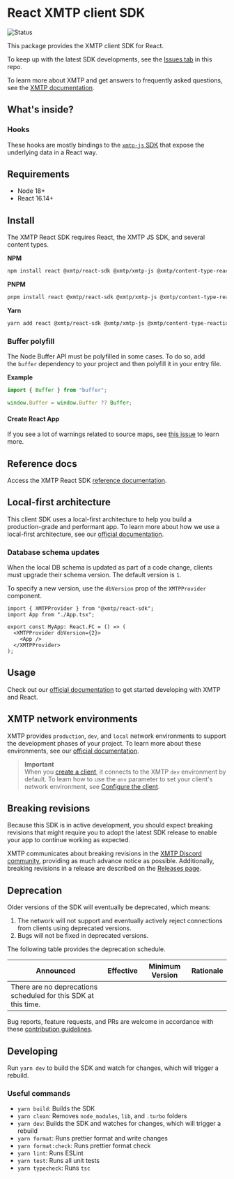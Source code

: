 # React XMTP client SDK

![Status](https://img.shields.io/badge/Project_Status-Production-brightgreen)

This package provides the XMTP client SDK for React.

To keep up with the latest SDK developments, see the [Issues tab](https://github.com/xmtp/xmtp-web/issues) in this repo.

To learn more about XMTP and get answers to frequently asked questions, see the [XMTP documentation](https://xmtp.org/docs).

## What's inside?

### Hooks

These hooks are mostly bindings to the [`xmtp-js` SDK](https://github.com/xmtp/xmtp-js) that expose the underlying data in a React way.

## Requirements

- Node 18+
- React 16.14+

## Install

The XMTP React SDK requires React, the XMTP JS SDK, and several content types.

**NPM**

```bash
npm install react @xmtp/react-sdk @xmtp/xmtp-js @xmtp/content-type-reaction @xmtp/content-type-remote-attachment @xmtp/content-type-reply
```

**PNPM**

```bash
pnpm install react @xmtp/react-sdk @xmtp/xmtp-js @xmtp/content-type-reaction @xmtp/content-type-remote-attachment @xmtp/content-type-reply
```

**Yarn**

```bash
yarn add react @xmtp/react-sdk @xmtp/xmtp-js @xmtp/content-type-reaction @xmtp/content-type-remote-attachment @xmtp/content-type-reply
```

### Buffer polyfill

The Node Buffer API must be polyfilled in some cases. To do so, add the `buffer` dependency to your project and then polyfill it in your entry file.

**Example**

```ts
import { Buffer } from "buffer";

window.Buffer = window.Buffer ?? Buffer;
```

#### Create React App

If you see a lot of warnings related to source maps, see [this issue](https://github.com/facebook/create-react-app/discussions/11767) to learn more.

## Reference docs

Access the XMTP React SDK [reference documentation](https://xmtp.github.io/xmtp-web/).

## Local-first architecture

This client SDK uses a local-first architecture to help you build a production-grade and performant app. To learn more about how we use a local-first architecture, see our [official documentation](https://xmtp.org/docs/build/local-first).

### Database schema updates

When the local DB schema is updated as part of a code change, clients must upgrade their schema version. The default version is `1`.

To specify a new version, use the `dbVersion` prop of the `XMTPProvider` component.

```tsx
import { XMTPProvider } from "@xmtp/react-sdk";
import App from "./App.tsx";

export const MyApp: React.FC = () => (
  <XMTPProvider dbVersion={2}>
    <App />
  </XMTPProvider>
);
```

## Usage

Check out our [official documentation](https://xmtp.org/docs/build/get-started/overview?sdk=react) to get started developing with XMTP and React.

## XMTP network environments

XMTP provides `production`, `dev`, and `local` network environments to support the development phases of your project. To learn more about these environments, see our [official documentation](https://xmtp.org/docs/build/authentication#environments).

> **Important**  
> When you [create a client](https://xmtp.org/docs/build/authentication?sdk=react#create-a-client), it connects to the XMTP `dev` environment by default. To learn how to use the `env` parameter to set your client's network environment, see [Configure the client](https://xmtp.org/docs/build/authentication?sdk=react#configure-the-client).

## Breaking revisions

Because this SDK is in active development, you should expect breaking revisions that might require you to adopt the latest SDK release to enable your app to continue working as expected.

XMTP communicates about breaking revisions in the [XMTP Discord community](https://discord.gg/xmtp), providing as much advance notice as possible. Additionally, breaking revisions in a release are described on the [Releases page](https://github.com/xmtp/xmtp-web/releases).

## Deprecation

Older versions of the SDK will eventually be deprecated, which means:

1. The network will not support and eventually actively reject connections from clients using deprecated versions.
2. Bugs will not be fixed in deprecated versions.

The following table provides the deprecation schedule.

| Announced                                                      | Effective | Minimum Version | Rationale |
| -------------------------------------------------------------- | --------- | --------------- | --------- |
| There are no deprecations scheduled for this SDK at this time. |           |                 |           |

Bug reports, feature requests, and PRs are welcome in accordance with these [contribution guidelines](https://github.com/xmtp/xmtp-web/blob/main/CONTRIBUTING.md).

## Developing

Run `yarn dev` to build the SDK and watch for changes, which will trigger a rebuild.

### Useful commands

- `yarn build`: Builds the SDK
- `yarn clean`: Removes `node_modules`, `lib`, and `.turbo` folders
- `yarn dev`: Builds the SDK and watches for changes, which will trigger a rebuild
- `yarn format`: Runs prettier format and write changes
- `yarn format:check`: Runs prettier format check
- `yarn lint`: Runs ESLint
- `yarn test`: Runs all unit tests
- `yarn typecheck`: Runs `tsc`
